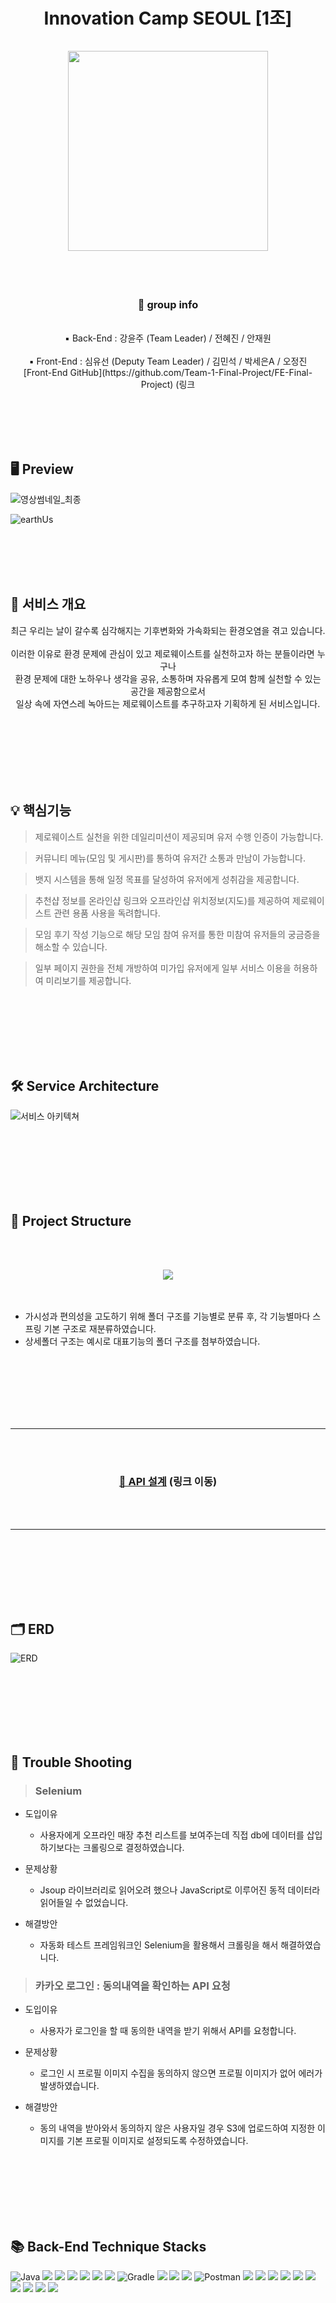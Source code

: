 <div align="center"> 
<h1> Innovation Camp SEOUL [1조] </br> </br> 
<img src="https://user-images.githubusercontent.com/110370262/198892139-df6d5f2a-3f8b-4c58-8618-ef4398d1cebf.png" width="320">
</h1>
</div>

<br></br>

<div align="center"> 
<h3> 🔎 group info </h3> </br>
   ▪︎ Back-End : 강윤주 (Team Leader) / 전혜진 / 안재원 </br> </br>
   ▪︎ Front-End : 심유선 (Deputy Team Leader) / 김민석 / 박세은A / 오정진 </br> 
     [Front-End GitHub](https://github.com/Team-1-Final-Project/FE-Final-Project) (링크
</div>

<br></br>
<br></br>


## 🖥 Preview
![영상썸네일_최종](https://user-images.githubusercontent.com/110370262/198887577-72c986b2-82ef-4e48-8105-12d2933ca192.png)

![earthUs](https://img1.daumcdn.net/thumb/R1280x0/?scode=mtistory2&fname=https%3A%2F%2Fblog.kakaocdn.net%2Fdn%2Fcd0e46%2FbtrN4wR9V5a%2FT0kXvqqHVq5zUKDURQCO6k%2Fimg.png)


<br></br>
<br></br>

## 📃 서비스 개요
<div align="center"> 
최근 우리는 날이 갈수록 심각해지는 기후변화와 가속화되는 환경오염을 겪고 있습니다. </br> </br>
이러한 이유로 환경 문제에 관심이 있고 제로웨이스트를  실천하고자 하는 분들이라면 누구나 </br>
환경 문제에 대한 노하우나 생각을  공유, 소통하며 자유롭게 모여 함께 실천할 수 있는 공간을 제공함으로서 </br>
일상 속에 자연스레 녹아드는 제로웨이스트를 추구하고자 기획하게 된 서비스입니다.
</div>

<br></br>
<br></br>
<br></br>

## 💡 핵심기능

>제로웨이스트 실천을 위한 데일리미션이 제공되며 유저 수행 인증이 가능합니다.

>커뮤니티 메뉴(모임 및 게시판)를 통하여 유저간 소통과 만남이 가능합니다. 

>뱃지 시스템을 통해 일정 목표를 달성하여 유저에게 성취감을 제공합니다.

>추천샵 정보를 온라인샵 링크와 오프라인샵 위치정보(지도)를 제공하여 제로웨이스트 관련 용품 사용을 독려합니다.

>모임 후기 작성 기능으로 해당 모임 참여 유저를 통한 미참여 유저들의 궁금증을 해소할 수 있습니다. 

>일부 페이지 권한을 전체 개방하여 미가입 유저에게 일부 서비스 이용을 허용하여 미리보기를 제공합니다.

<br></br>
<br></br>
<br></br>

## 🛠 Service Architecture
![서비스 아키텍쳐](https://user-images.githubusercontent.com/110370262/198887695-657fd21a-5d5b-4d09-b538-e2f5d90091a8.png)

<br></br>
<br></br>
<br></br>

## 📁 Project Structure
<br></br>
<div align="center">
<img src="https://user-images.githubusercontent.com/110370262/198891253-555bc7ef-9ee6-458d-9826-173732f3f43b.png">
</div>
<br></br>

 * 가시성과 편의성을 고도하기 위해 폴더 구조를 기능별로 분류 후, 각 기능별마다 스프링 기본 구조로 재분류하였습니다.
 * 상세폴더 구조는 예시로 대표기능의 폴더 구조를 첨부하였습니다.


<br></br>
<br></br>
<br></br>

<hr>
<br></br>
<div align="center"> 
<h3> <a href="https://www.notion.so/7fa2f4edf3da4a1cba1a25c80a2833a4?v=a29bf04c9e6e469ca21cdf7f228a2079">🔗 API 설계</a>  (링크 이동)</h3>
</div>
<br></br>
<hr>

<br></br>
<br></br>
<br></br>

## 🗂 ERD
![ERD](https://img1.daumcdn.net/thumb/R1280x0/?scode=mtistory2&fname=https%3A%2F%2Fblog.kakaocdn.net%2Fdn%2FclCCne%2FbtrNYt72JfM%2FkO1XYUVcjIjei63k4XoQTK%2Fimg.png)

<br></br>
<br></br>
<br></br>

## 🚀 Trouble Shooting
> ### Selenium
 * 도입이유
   + 사용자에게 오프라인 매장 추천 리스트를 보여주는데 직접 db에 데이터를 삽입하기보다는 크롤링으로 결정하였습니다.

 * 문제상황
   + Jsoup 라이브러리로 읽어오려 했으나 JavaScript로 이루어진 동적 데이터라 읽어들일 수 없었습니다. 

 * 해결방안
   + 자동화 테스트 프레임워크인 Selenium을 활용해서 크롤링을 해서 해결하였습니다.


> ### 카카오 로그인 : 동의내역을 확인하는 API 요청

* 도입이유
  + 사용자가 로그인을 할 때 동의한 내역을 받기 위해서 API를 요청합니다.

* 문제상황
  + 로그인 시 프로필 이미지 수집을 동의하지 않으면 프로필 이미지가 없어 에러가 발생하였습니다.

* 해결방안
  + 동의 내역을 받아와서 동의하지 않은 사용자일 경우 S3에 업로드하여 지정한 이미지를 기본 프로필 이미지로 설정되도록 수정하였습니다.

<br></br>
<br></br>
<br></br>

## 📚 Back-End Technique Stacks
![Java](https://img.shields.io/badge/java-%23ED8B00.svg?style=for-the-badge&logo=java&logoColor=white)
<img src="https://img.shields.io/badge/spring-6DB33F?style=for-the-badge&logo=spring&logoColor=white">
<img src="https://img.shields.io/badge/Spring Boot-6DB33F?style=for-the-badge&logo=Spring Boot&logoColor=white">
<img src="https://img.shields.io/badge/Spring Security-52B0E7?style=for-the-badge&logo=Spring Security&logoColor=white">
<img src="https://img.shields.io/badge/OAuth2.0-02303A?style=for-the-badge&logo=OAuth2.0&logoColor=white">
<img src="https://img.shields.io/badge/JWT-A100FF?style=for-the-badge&logo=JWT&logoColor=white">
<img src="https://img.shields.io/badge/kakao developers-FFCD00?style=for-the-badge&logo=kakao developers&logoColor=white">
![Gradle](https://img.shields.io/badge/Gradle-02303A.svg?style=for-the-badge&logo=Gradle&logoColor=white)
<img src="https://img.shields.io/badge/mysql-4479A1?style=for-the-badge&logo=mysql&logoColor=white">
<img src="https://img.shields.io/badge/Selenium-43B02A?style=for-the-badge&logo=Selenium&logoColor=white">
<img src="https://img.shields.io/badge/SSE-181717?style=for-the-badge&logo=SSE&logoColor=white">
![Postman](https://img.shields.io/badge/Postman-FF6C37?style=for-the-badge&logo=postman&logoColor=white)
<img src="https://img.shields.io/badge/github-181717?style=for-the-badge&logo=github&logoColor=white">
<img src="https://img.shields.io/badge/git-F05032?style=for-the-badge&logo=git&logoColor=white">
<img src="https://img.shields.io/badge/GitHub Actions-2088FF?style=for-the-badge&logo=git&logoColor=white">
<img src="https://img.shields.io/badge/Amazon EC2-FF9900?style=for-the-badge&logo=Amazon EC2&logoColor=white">
<img src="https://img.shields.io/badge/Amazon RDS-003791?style=for-the-badge&logo=Amazon RDS&logoColor=white">
<img src="https://img.shields.io/badge/Amazon S3-DA1F26?style=for-the-badge&logo=Amazon S3&logoColor=white">
<img src="https://img.shields.io/badge/Ubuntu-D4911E?style=for-the-badge&logo=Ubuntu&logoColor=white">
<img src="https://img.shields.io/badge/HTTPS-00A98F?style=for-the-badge&logo=HTTPS&logoColor=white">
<img src="https://img.shields.io/badge/Code Deploy-43B02A?style=for-the-badge&logo=Code Deploy&logoColor=white">
<img src="https://img.shields.io/badge/intelliJ IDEA-7A1FA2?style=for-the-badge&logo=intelliJIDEA&logoColor=white">

